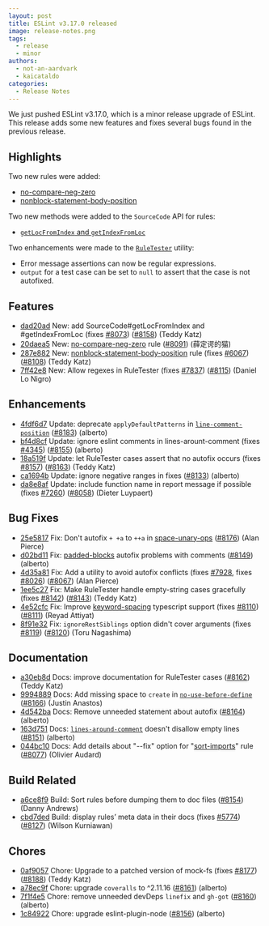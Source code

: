 ```yaml
---
layout: post
title: ESLint v3.17.0 released
image: release-notes.png
tags:
  - release
  - minor
authors:
  - not-an-aardvark
  - kaicataldo
categories:
  - Release Notes
---
```


We just pushed ESLint v3.17.0, which is a minor release upgrade of ESLint. This release adds some new features and fixes several bugs found in the previous release.


## Highlights

Two new rules were added:

* [no-compare-neg-zero](/docs/rules/no-compare-neg-zero)
* [nonblock-statement-body-position](/docs/rules/nonblock-statement-body-position)

Two new methods were added to the `SourceCode` API for rules:

* [`getLocFromIndex` and `getIndexFromLoc`](/docs/developer-guide/working-with-rules#contextgetsourcecode)

Two enhancements were made to the [`RuleTester`](/docs/developer-guide/working-with-plugins#testing) utility:

* Error message assertions can now be regular expressions.
* `output` for a test case can be set to `null` to assert that the case is not autofixed.

## Features


* [dad20ad](https://github.com/eslint/eslint/commit/dad20ad) New: add SourceCode#getLocFromIndex and #getIndexFromLoc (fixes [#8073](https://github.com/eslint/eslint/issues/8073)) ([#8158](https://github.com/eslint/eslint/issues/8158)) (Teddy Katz)
* [20daea5](https://github.com/eslint/eslint/commit/20daea5) New: [no-compare-neg-zero](/docs/rules/no-compare-neg-zero) rule ([#8091](https://github.com/eslint/eslint/issues/8091)) (薛定谔的猫)
* [287e882](https://github.com/eslint/eslint/commit/287e882) New: [nonblock-statement-body-position](/docs/rules/nonblock-statement-body-position) rule (fixes [#6067](https://github.com/eslint/eslint/issues/6067)) ([#8108](https://github.com/eslint/eslint/issues/8108)) (Teddy Katz)
* [7ff42e8](https://github.com/eslint/eslint/commit/7ff42e8) New: Allow regexes in RuleTester (fixes [#7837](https://github.com/eslint/eslint/issues/7837)) ([#8115](https://github.com/eslint/eslint/issues/8115)) (Daniel Lo Nigro)




## Enhancements


* [4fdf6d7](https://github.com/eslint/eslint/commit/4fdf6d7) Update: deprecate `applyDefaultPatterns` in [`line-comment-position`](/docs/rules/line-comment-position) ([#8183](https://github.com/eslint/eslint/issues/8183)) (alberto)
* [bf4d8cf](https://github.com/eslint/eslint/commit/bf4d8cf) Update: ignore eslint comments in lines-arount-comment (fixes [#4345](https://github.com/eslint/eslint/issues/4345)) ([#8155](https://github.com/eslint/eslint/issues/8155)) (alberto)
* [18a519f](https://github.com/eslint/eslint/commit/18a519f) Update: let RuleTester cases assert that no autofix occurs (fixes [#8157](https://github.com/eslint/eslint/issues/8157)) ([#8163](https://github.com/eslint/eslint/issues/8163)) (Teddy Katz)
* [ca1694b](https://github.com/eslint/eslint/commit/ca1694b) Update: ignore negative ranges in fixes ([#8133](https://github.com/eslint/eslint/issues/8133)) (alberto)
* [da8e8af](https://github.com/eslint/eslint/commit/da8e8af) Update: include function name in report message if possible (fixes [#7260](https://github.com/eslint/eslint/issues/7260)) ([#8058](https://github.com/eslint/eslint/issues/8058)) (Dieter Luypaert)




## Bug Fixes


* [25e5817](https://github.com/eslint/eslint/commit/25e5817) Fix: Don't autofix `+ +a` to `++a` in [space-unary-ops](/docs/rules/space-unary-ops) ([#8176](https://github.com/eslint/eslint/issues/8176)) (Alan Pierce)
* [d02bd11](https://github.com/eslint/eslint/commit/d02bd11) Fix: [padded-blocks](/docs/rules/padded-blocks) autofix problems with comments ([#8149](https://github.com/eslint/eslint/issues/8149)) (alberto)
* [4d35a81](https://github.com/eslint/eslint/commit/4d35a81) Fix: Add a utility to avoid autofix conflicts (fixes [#7928](https://github.com/eslint/eslint/issues/7928), fixes [#8026](https://github.com/eslint/eslint/issues/8026)) ([#8067](https://github.com/eslint/eslint/issues/8067)) (Alan Pierce)
* [1ee5c27](https://github.com/eslint/eslint/commit/1ee5c27) Fix: Make RuleTester handle empty-string cases gracefully (fixes [#8142](https://github.com/eslint/eslint/issues/8142)) ([#8143](https://github.com/eslint/eslint/issues/8143)) (Teddy Katz)
* [4e52cfc](https://github.com/eslint/eslint/commit/4e52cfc) Fix: Improve [keyword-spacing](/docs/rules/keyword-spacing) typescript support (fixes [#8110](https://github.com/eslint/eslint/issues/8110)) ([#8111](https://github.com/eslint/eslint/issues/8111)) (Reyad Attiyat)
* [8f91e32](https://github.com/eslint/eslint/commit/8f91e32) Fix: `ignoreRestSiblings` option didn't cover arguments (fixes [#8119](https://github.com/eslint/eslint/issues/8119)) ([#8120](https://github.com/eslint/eslint/issues/8120)) (Toru Nagashima)




## Documentation


* [a30eb8d](https://github.com/eslint/eslint/commit/a30eb8d) Docs: improve documentation for RuleTester cases ([#8162](https://github.com/eslint/eslint/issues/8162)) (Teddy Katz)
* [9994889](https://github.com/eslint/eslint/commit/9994889) Docs: Add missing space to `create` in [`no-use-before-define`](/docs/rules/no-use-before-define) ([#8166](https://github.com/eslint/eslint/issues/8166)) (Justin Anastos)
* [4d542ba](https://github.com/eslint/eslint/commit/4d542ba) Docs: Remove unneeded statement about autofix ([#8164](https://github.com/eslint/eslint/issues/8164)) (alberto)
* [163d751](https://github.com/eslint/eslint/commit/163d751) Docs: [`lines-around-comment`](/docs/rules/lines-around-comment) doesn't disallow empty lines ([#8151](https://github.com/eslint/eslint/issues/8151)) (alberto)
* [044bc10](https://github.com/eslint/eslint/commit/044bc10) Docs: Add details about "--fix" option for "[sort-imports](/docs/rules/sort-imports)" rule ([#8077](https://github.com/eslint/eslint/issues/8077)) (Olivier Audard)






## Build Related


* [a6ce8f9](https://github.com/eslint/eslint/commit/a6ce8f9) Build: Sort rules before dumping them to doc files ([#8154](https://github.com/eslint/eslint/issues/8154)) (Danny Andrews)
* [cbd7ded](https://github.com/eslint/eslint/commit/cbd7ded) Build: display rules’ meta data in their docs (fixes [#5774](https://github.com/eslint/eslint/issues/5774)) ([#8127](https://github.com/eslint/eslint/issues/8127)) (Wilson Kurniawan)




## Chores


* [0af9057](https://github.com/eslint/eslint/commit/0af9057) Chore: Upgrade to a patched version of mock-fs (fixes [#8177](https://github.com/eslint/eslint/issues/8177)) ([#8188](https://github.com/eslint/eslint/issues/8188)) (Teddy Katz)
* [a78ec9f](https://github.com/eslint/eslint/commit/a78ec9f) Chore: upgrade `coveralls` to ^2.11.16 ([#8161](https://github.com/eslint/eslint/issues/8161)) (alberto)
* [7f1f4e5](https://github.com/eslint/eslint/commit/7f1f4e5) Chore: remove unneeded devDeps `linefix` and `gh-got` ([#8160](https://github.com/eslint/eslint/issues/8160)) (alberto)
* [1c84922](https://github.com/eslint/eslint/commit/1c84922) Chore: upgrade eslint-plugin-node ([#8156](https://github.com/eslint/eslint/issues/8156)) (alberto)

